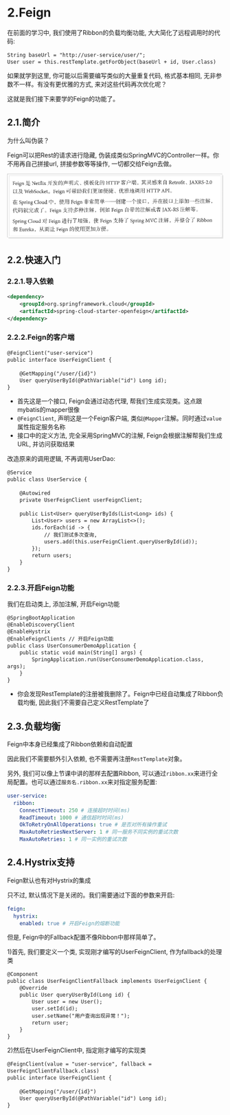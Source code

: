 # 2.Feign

在前面的学习中, 我们使用了Ribbon的负载均衡功能, 大大简化了远程调用时的代码: 

```
String baseUrl = "http://user-service/user/";
User user = this.restTemplate.getForObject(baseUrl + id, User.class)
```

如果就学到这里, 你可能以后需要编写类似的大量重复代码, 格式基本相同, 无非参数不一样。有没有更优雅的方式, 来对这些代码再次优化呢？

这就是我们接下来要学的Feign的功能了。

## 2.1.简介


为什么叫伪装？

Feign可以把Rest的请求进行隐藏, 伪装成类似SpringMVC的Controller一样。你不用再自己拼接url, 拼接参数等等操作, 一切都交给Feign去做。



![1525652009416](img/1525652009416.png)

## 2.2.快速入门

### 2.2.1.导入依赖

```xml
<dependency>
    <groupId>org.springframework.cloud</groupId>
    <artifactId>spring-cloud-starter-openfeign</artifactId>
</dependency>
```

### 2.2.2.Feign的客户端

```
@FeignClient("user-service")
public interface UserFeignClient {

    @GetMapping("/user/{id}")
    User queryUserById(@PathVariable("id") Long id);
}
```

- 首先这是一个接口, Feign会通过动态代理, 帮我们生成实现类。这点跟mybatis的mapper很像
- `@FeignClient`, 声明这是一个Feign客户端, 类似`@Mapper`注解。同时通过`value`属性指定服务名称
- 接口中的定义方法, 完全采用SpringMVC的注解, Feign会根据注解帮我们生成URL, 并访问获取结果

改造原来的调用逻辑, 不再调用UserDao: 

```
@Service
public class UserService {

    @Autowired
    private UserFeignClient userFeignClient;

    public List<User> queryUserByIds(List<Long> ids) {
        List<User> users = new ArrayList<>();
        ids.forEach(id -> {
            // 我们测试多次查询, 
            users.add(this.userFeignClient.queryUserById(id));
        });
        return users;
    }
}
```

### 2.2.3.开启Feign功能

我们在启动类上, 添加注解, 开启Feign功能

```
@SpringBootApplication
@EnableDiscoveryClient
@EnableHystrix
@EnableFeignClients // 开启Feign功能
public class UserConsumerDemoApplication {
    public static void main(String[] args) {
        SpringApplication.run(UserConsumerDemoApplication.class, args);
    }
}
```

- 你会发现RestTemplate的注册被我删除了。Feign中已经自动集成了Ribbon负载均衡, 因此我们不需要自己定义RestTemplate了

## 2.3.负载均衡

Feign中本身已经集成了Ribbon依赖和自动配置


因此我们不需要额外引入依赖, 也不需要再注册`RestTemplate`对象。

另外, 我们可以像上节课中讲的那样去配置Ribbon, 可以通过`ribbon.xx`来进行全局配置。也可以通过`服务名.ribbon.xx`来对指定服务配置: 

```yaml
user-service:
  ribbon:
    ConnectTimeout: 250 # 连接超时时间(ms)
    ReadTimeout: 1000 # 通信超时时间(ms)
    OkToRetryOnAllOperations: true # 是否对所有操作重试
    MaxAutoRetriesNextServer: 1 # 同一服务不同实例的重试次数
    MaxAutoRetries: 1 # 同一实例的重试次数
```

## 2.4.Hystrix支持

Feign默认也有对Hystrix的集成

只不过, 默认情况下是关闭的。我们需要通过下面的参数来开启: 

```yaml
feign:
  hystrix:
    enabled: true # 开启Feign的熔断功能
```

但是, Feign中的Fallback配置不像Ribbon中那样简单了。

1)首先, 我们要定义一个类, 实现刚才编写的UserFeignClient, 作为fallback的处理类

```
@Component
public class UserFeignClientFallback implements UserFeignClient {
    @Override
    public User queryUserById(Long id) {
        User user = new User();
        user.setId(id);
        user.setName("用户查询出现异常！");
        return user;
    }
}

```

2)然后在UserFeignClient中, 指定刚才编写的实现类

```
@FeignClient(value = "user-service", fallback = UserFeignClientFallback.class)
public interface UserFeignClient {

    @GetMapping("/user/{id}")
    User queryUserById(@PathVariable("id") Long id);
}

```
